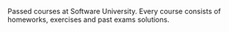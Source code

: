 Passed courses at Software University.
Every course consists of homeworks, exercises and past exams solutions.